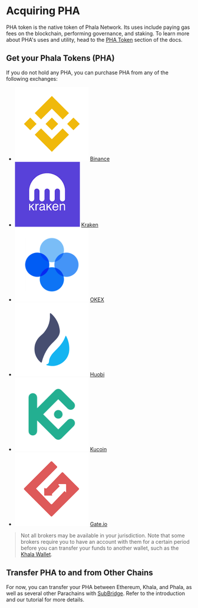 # Acquiring PHA

PHA token is the native token of Phala Network. Its uses include paying gas fees on the blockchain, performing governance, and staking. To learn more about PHA's uses and utility, head to the [PHA Token](broken-reference) section of the docs.&#x20;

## Get your Phala Tokens (PHA) <a href="#get-your-phala-tokens-pha" id="get-your-phala-tokens-pha"></a>

If you do not hold any PHA, you can purchase PHA from any of the following exchanges:

* <img src="../../.gitbook/assets/1-Binance.png" alt="" data-size="line"> [Binance](https://www.binance.com/en)
* <img src="../../.gitbook/assets/kraken.jpeg" alt="" data-size="line"> [Kraken](https://www.kraken.com/prices/pha-phala-price-chart/eur-euro?interval=1m)
* <img src="../../.gitbook/assets/3-OKEx.png" alt="" data-size="line"> [OKEX](https://www.okex.com/trade-spot/pha-usdt)
* <img src="../../.gitbook/assets/2-Huobi.png" alt="" data-size="line"> [Huobi](https://www.huobi.com/en-us/exchange/pha\_usdt)
* <img src="../../.gitbook/assets/4-KuCoin.png" alt="" data-size="line"> [Kucoin](https://trade.kucoin.com/PHA-USDT)
* <img src="../../.gitbook/assets/7-Gate.png" alt="" data-size="line"> [Gate.io](https://www.gate.io/trade/PHA\_USDT)

> Not all brokers may be available in your jurisdiction. Note that some brokers require you to have an account with them for a certain period before you can transfer your funds to another wallet, such as the [Khala Wallet](https://polkadot.js.org/apps/?rpc=wss%3A%2F%2Fkhala-api.phala.network%2Fws#/accounts).

## Transfer PHA to and from Other Chains <a href="#transfer-pha-fromto-other-chains" id="transfer-pha-fromto-other-chains"></a>

For now, you can transfer your PHA between Ethereum, Khala, and Phala, as well as several other Parachains with [SubBridge](../../other-products/subbridge/). Refer to the introduction and our tutorial for more details.
